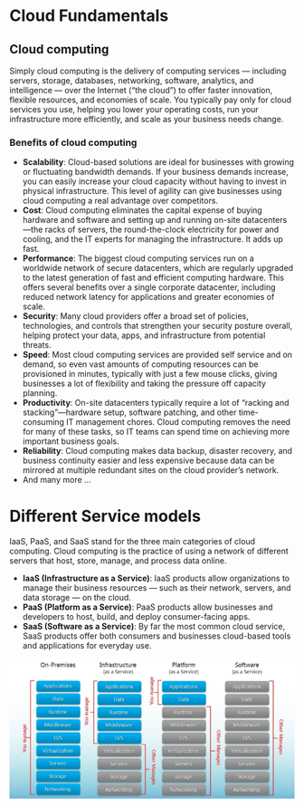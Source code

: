 # Cloud Fundamentals

## Cloud computing
Simply cloud computing is the delivery of computing services — including servers, storage, databases, networking, software, analytics, and intelligence — over the Internet (“the cloud”) to offer faster innovation, flexible resources, and economies of scale. You typically pay only for cloud services you use, helping you lower your operating costs, run your infrastructure more efficiently, and scale as your business needs change.
### Benefits of cloud computing
  - **Scalability**: Cloud-based solutions are ideal for businesses with growing or fluctuating bandwidth demands. If your business demands increase, you can easily increase your cloud capacity without having to invest in physical infrastructure. This level of agility can give businesses using cloud computing a real advantage over competitors.
  - **Cost**: Cloud computing eliminates the capital expense of buying hardware and software and setting up and running on-site datacenters—the racks of servers, the round-the-clock electricity for power and cooling, and the IT experts for managing the infrastructure. It adds up fast.
  - **Performance**: The biggest cloud computing services run on a worldwide network of secure datacenters, which are regularly upgraded to the latest generation of fast and efficient computing hardware. This offers several benefits over a single corporate datacenter, including reduced network latency for applications and greater economies of scale.
  - **Security**: Many cloud providers offer a broad set of policies, technologies, and controls that strengthen your security posture overall, helping protect your data, apps, and infrastructure from potential threats.
  - **Speed**: Most cloud computing services are provided self service and on demand, so even vast amounts of computing resources can be provisioned in minutes, typically with just a few mouse clicks, giving businesses a lot of flexibility and taking the pressure off capacity planning.
  - **Productivity**: On-site datacenters typically require a lot of “racking and stacking”—hardware setup, software patching, and other time-consuming IT management chores. Cloud computing removes the need for many of these tasks, so IT teams can spend time on achieving more important business goals.
  - **Reliability**: Cloud computing makes data backup, disaster recovery, and business continuity easier and less expensive because data can be mirrored at multiple redundant sites on the cloud provider’s network.
  - And many more ...

# Different Service models
IaaS, PaaS, and SaaS stand for the three main categories of cloud computing. Cloud computing is the practice of using a network of different servers that host, store, manage, and process data online.
  - **IaaS (Infrastructure as a Service)**: IaaS products allow organizations to manage their business resources — such as their network, servers, and data storage — on the cloud.
  - **PaaS (Platform as a Service)**: PaaS products allow businesses and developers to host, build, and deploy consumer-facing apps.
  - **SaaS (Software as a Service)**: By far the most common cloud service, SaaS products offer both consumers and businesses cloud-based tools and applications for everyday use.

![img](https://github.com/SbrTa/AWS/blob/main/Images/saas-vs-paas-vs-iaas-breakdown.jpg)


